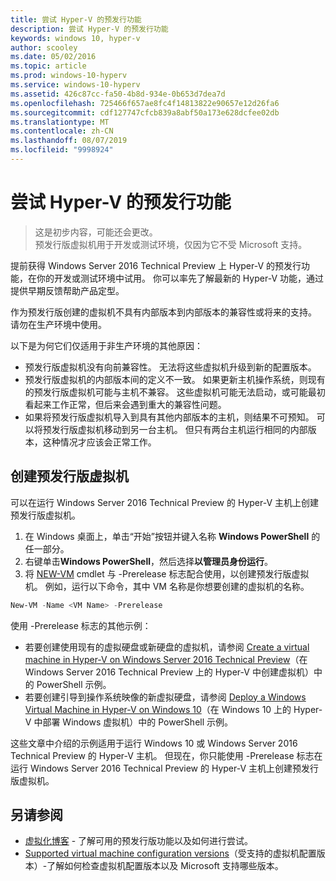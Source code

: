 ```yaml
---
title: 尝试 Hyper-V 的预发行功能
description: 尝试 Hyper-V 的预发行功能
keywords: windows 10, hyper-v
author: scooley
ms.date: 05/02/2016
ms.topic: article
ms.prod: windows-10-hyperv
ms.service: windows-10-hyperv
ms.assetid: 426c87cc-fa50-4b8d-934e-0b653d7dea7d
ms.openlocfilehash: 725466f657ae8fc4f14813822e90657e12d26fa6
ms.sourcegitcommit: cdf127747cfcb839a8abf50a173e628dcfee02db
ms.translationtype: MT
ms.contentlocale: zh-CN
ms.lasthandoff: 08/07/2019
ms.locfileid: "9998924"
---
```

# <a name="try-pre-release-features-for-hyper-v"></a>尝试 Hyper-V 的预发行功能

> 这是初步内容，可能还会更改。  
  预发行版虚拟机用于开发或测试环境，仅因为它不受 Microsoft 支持。

提前获得 Windows Server 2016 Technical Preview 上 Hyper-V 的预发行功能，在你的开发或测试环境中试用。 你可以率先了解最新的 Hyper-V 功能，通过提供早期反馈帮助产品定型。

作为预发行版创建的虚拟机不具有内部版本到内部版本的兼容性或将来的支持。  请勿在生产环境中使用。

以下是为何它们仅适用于非生产环境的其他原因：

* 预发行版虚拟机没有向前兼容性。 无法将这些虚拟机升级到新的配置版本。
* 预发行版虚拟机的内部版本间的定义不一致。 如果更新主机操作系统，则现有的预发行版虚拟机可能与主机不兼容。 这些虚拟机可能无法启动，或可能最初看起来工作正常，但后来会遇到重大的兼容性问题。
* 如果将预发行版虚拟机导入到具有其他内部版本的主机，则结果不可预知。 可以将预发行版虚拟机移动到另一台主机。 但只有两台主机运行相同的内部版本，这种情况才应该会正常工作。

## <a name="create-a-pre-release-virtual-machine"></a>创建预发行版虚拟机

可以在运行 Windows Server 2016 Technical Preview 的 Hyper-V 主机上创建预发行版虚拟机。

1. 在 Windows 桌面上，单击“开始”按钮并键入名称 **Windows PowerShell** 的任一部分。
2. 右键单击**Windows PowerShell**，然后选择**以管理员身份运行**。
3. 将 [NEW-VM](https://docs.microsoft.com/powershell/module/hyper-v/new-vm?view=win10-ps) cmdlet 与 -Prerelease 标志配合使用，以创建预发行版虚拟机。 例如，运行以下命令，其中 VM 名称是你想要创建的虚拟机的名称。

``` PowerShell
New-VM -Name <VM Name> -Prerelease
```
使用 -Prerelease 标志的其他示例：
 - 若要创建使用现有的虚拟硬盘或新硬盘的虚拟机，请参阅 [Create a virtual machine in Hyper-V on Windows Server 2016 Technical Preview](https://docs.microsoft.com/windows-server/virtualization/hyper-v/get-started/Create-a-virtual-machine-in-Hyper-V#BKMK_PowerShell)（在 Windows Server 2016 Technical Preview 上的 Hyper-V 中创建虚拟机）中的 PowerShell 示例。
 - 若要创建引导到操作系统映像的新虚拟硬盘，请参阅 [Deploy a Windows Virtual Machine in Hyper-V on Windows 10](https://docs.microsoft.com/virtualization/hyper-v-on-windows/quick-start/create-virtual-machine)（在 Windows 10 上的 Hyper-V 中部署 Windows 虚拟机）中的 PowerShell 示例。

 这些文章中介绍的示例适用于运行 Windows 10 或 Windows Server 2016 Technical Preview 的 Hyper-V 主机。 但现在，你只能使用 -Prerelease 标志在运行 Windows Server 2016 Technical Preview 的 Hyper-V 主机上创建预发行版虚拟机。

## <a name="see-also"></a>另请参阅
-  [虚拟化博客](https://techcommunity.microsoft.com/t5/Virtualization/bg-p/Virtualization) - 了解可用的预发行版功能以及如何进行尝试。
- [Supported virtual machine configuration versions](https://docs.microsoft.com/windows-server/virtualization/hyper-v/deploy/Upgrade-virtual-machine-version-in-Hyper-V-on-Windows-or-Windows-Server#BKMK_SupportedConfigVersions)（受支持的虚拟机配置版本）-了解如何检查虚拟机配置版本以及 Microsoft 支持哪些版本。
